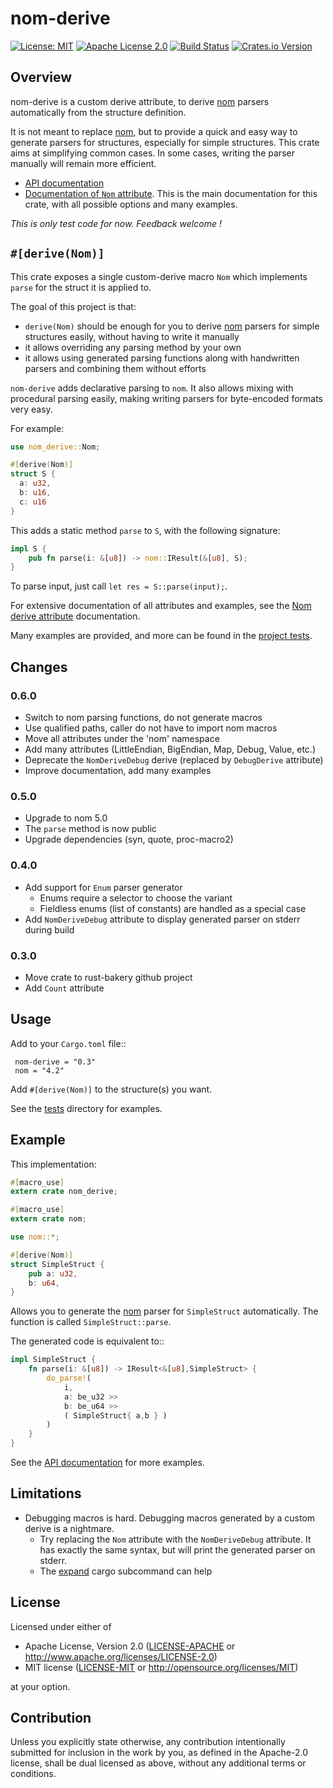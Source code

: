 # nom-derive

[![License: MIT](https://img.shields.io/badge/License-MIT-yellow.svg)](./LICENSE-MIT)
[![Apache License 2.0](https://img.shields.io/badge/License-Apache%202.0-blue.svg)](./LICENSE-APACHE)
[![Build Status](https://travis-ci.org/chifflier/nom-derive.svg?branch=master)](https://travis-ci.org/chifflier/nom-derive)
[![Crates.io Version](https://img.shields.io/crates/v/nom-derive.svg)](https://crates.io/crates/nom-derive)

## Overview

nom-derive is a custom derive attribute, to derive [nom] parsers automatically from the structure definition.

It is not meant to replace [nom], but to provide a quick and easy way to generate parsers for
structures, especially for simple structures. This crate aims at simplifying common cases.
In some cases, writing the parser manually will remain more efficient.

- [API documentation](https://docs.rs/nom-derive)
- [Documentation of `Nom` attribute](https://docs.rs/nom-derive/latest/nom_derive/derive.Nom.html). This is the main
  documentation for this crate, with all possible options and many examples.

*This is only test code for now. Feedback welcome !*

## `#[derive(Nom)]`

This crate exposes a single custom-derive macro `Nom` which
implements `parse` for the struct it is applied to.

The goal of this project is that:

* `derive(Nom)` should be enough for you to derive [nom] parsers for simple
  structures easily, without having to write it manually
* it allows overriding any parsing method by your own
* it allows using generated parsing functions along with handwritten parsers and
  combining them without efforts

`nom-derive` adds declarative parsing to `nom`. It also allows mixing with
procedural parsing easily, making writing parsers for byte-encoded formats
very easy.

For example:

```rust
use nom_derive::Nom;

#[derive(Nom)]
struct S {
  a: u32,
  b: u16,
  c: u16
}
```

This adds a static method `parse` to `S`, with the following signature:
```rust
impl S {
	pub fn parse(i: &[u8]) -> nom::IResult(&[u8], S);
}
```

To parse input, just call `let res = S::parse(input);`.

For extensive documentation of all attributes and examples, see the
[Nom derive
attribute](https://docs.rs/nom-derive/latest/nom_derive/derive.Nom.html)
documentation.

Many examples are provided, and more can be found in the [project
tests](https://github.com/rust-bakery/nom-derive/tree/master/tests).


## Changes

### 0.6.0

- Switch to nom parsing functions, do not generate macros
- Use qualified paths, caller do not have to import nom macros
- Move all attributes under the 'nom' namespace
- Add many attributes (LittleEndian, BigEndian, Map, Debug, Value, etc.)
- Deprecate the `NomDeriveDebug` derive (replaced by `DebugDerive` attribute)
- Improve documentation, add many examples

### 0.5.0

- Upgrade to nom 5.0
- The `parse` method is now public
- Upgrade dependencies (syn, quote, proc-macro2)

### 0.4.0

- Add support for `Enum` parser generator
  - Enums require a selector to choose the variant
  - Fieldless enums (list of constants) are handled as a special case
- Add `NomDeriveDebug` attribute to display generated parser on stderr during build

### 0.3.0

- Move crate to rust-bakery github project
- Add `Count` attribute

## Usage

Add to your `Cargo.toml` file::

```
 nom-derive = "0.3"
 nom = "4.2"
```

Add `#[derive(Nom)]` to the structure(s) you want.

See the [tests](https://github.com/rust-bakery/nom-derive/tree/master/tests)
directory for examples.

## Example

This implementation:

```rust
#[macro_use]
extern crate nom_derive;

#[macro_use]
extern crate nom;

use nom::*;

#[derive(Nom)]
struct SimpleStruct {
    pub a: u32,
    b: u64,
}
```

Allows you to generate the [nom] parser for `SimpleStruct` automatically. The function is called `SimpleStruct::parse`.

The generated code is equivalent to::

```rust
impl SimpleStruct {
    fn parse(i: &[u8]) -> IResult<&[u8],SimpleStruct> {
        do_parse!(
            i,
            a: be_u32 >>
            b: be_u64 >>
            ( SimpleStruct{ a,b } )
        )
    }
}
```

See the [API documentation](https://docs.rs/nom-derive) for more examples.

[nom]: https://github.com/geal/nom

## Limitations

* Debugging macros is hard. Debugging macros generated by a custom derive is a
  nightmare.
  - Try replacing the `Nom` attribute with the `NomDeriveDebug` attribute. It has exactly
    the same syntax, but will print the generated parser on stderr.
  - The [expand](https://github.com/dtolnay/cargo-expand) cargo subcommand can help

## License

Licensed under either of

 * Apache License, Version 2.0
   ([LICENSE-APACHE](LICENSE-APACHE) or http://www.apache.org/licenses/LICENSE-2.0)
 * MIT license
   ([LICENSE-MIT](LICENSE-MIT) or http://opensource.org/licenses/MIT)

at your option.

## Contribution

Unless you explicitly state otherwise, any contribution intentionally submitted
for inclusion in the work by you, as defined in the Apache-2.0 license, shall be
dual licensed as above, without any additional terms or conditions.
